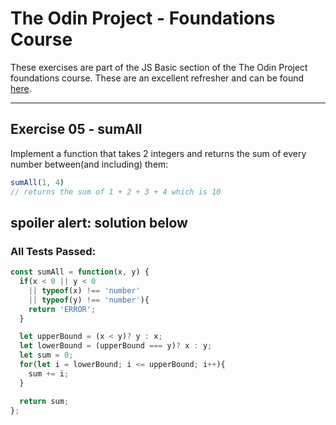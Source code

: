 # The Odin Project - Foundations Course
These exercises are part of the JS Basic section of the The Odin Project foundations course. These are an excellent refresher and can be found [here](https://www.theodinproject.com/paths/foundations/courses/foundations/lessons/fundamentals-part-4).
___
## Exercise 05 - sumAll

Implement a function that takes 2 integers and returns the sum of every number between(and including) them:

```javascript
sumAll(1, 4)
// returns the sum of 1 + 2 + 3 + 4 which is 10
```


## **spoiler alert: solution below**
### All Tests Passed:
```javascript
const sumAll = function(x, y) {
  if(x < 0 || y < 0
    || typeof(x) !== 'number'
    || typeof(y) !== 'number'){
    return 'ERROR';
  }

  let upperBound = (x < y)? y : x;
  let lowerBound = (upperBound === y)? x : y;
  let sum = 0;
  for(let i = lowerBound; i <= upperBound; i++){
    sum += i;
  }

  return sum;
};
```
